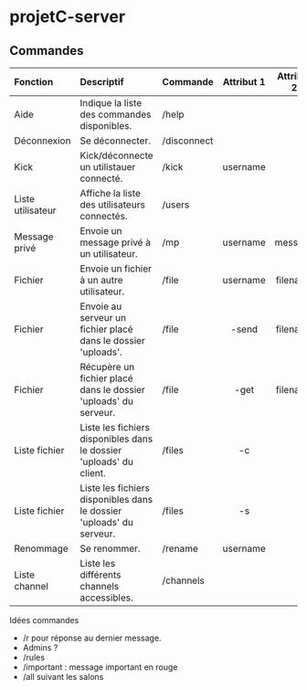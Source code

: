 # projetC-server


## Commandes
| Fonction          | Descriptif                                                           | Commande    | Attribut 1 | Attribut 2 |
|:------------------|:---------------------------------------------------------------------|:------------|:----------:|:----------:|
| Aide              | Indique la liste des commandes disponibles.                          | /help       |            |            |
| Déconnexion       | Se déconnecter.                                                      | /disconnect |            |            |
| Kick              | Kick/déconnecte un utilistauer connecté.                             | /kick       |  username  |            |
| Liste utilisateur | Affiche la liste des utilisateurs connectés.                         | /users      |            |            |
| Message privé     | Envoie un message privé à un utilisateur.                            | /mp         |  username  |  message   |
| Fichier           | Envoie un fichier à un autre utilisateur.                            | /file       |  username  |  filename  |
| Fichier           | Envoie au serveur un fichier placé dans le dossier 'uploads'.        | /file       |   -send    |  filename  |
| Fichier           | Récupère un fichier placé dans le dossier 'uploads' du serveur.      | /file       |    -get    |  filename  |
| Liste fichier     | Liste les fichiers disponibles dans le dossier 'uploads' du client.  | /files      |     -c     |            |
| Liste fichier     | Liste les fichiers disponibles dans le dossier 'uploads' du serveur. | /files      |     -s     |            |
| Renommage         | Se renommer.                                                         | /rename     |  username  |            |
| Liste channel     | Liste les différents channels accessibles.                           | /channels   |            |            |


Idées commandes
- /r pour réponse au dernier message. 
- Admins ? 
- /rules
- /important : message important en rouge
- /all suivant les salons
